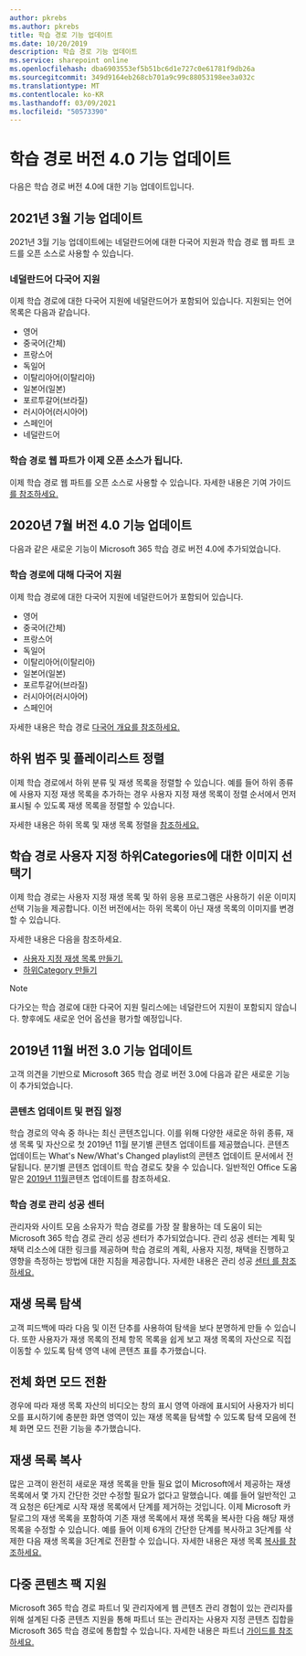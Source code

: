 ```yaml
---
author: pkrebs
ms.author: pkrebs
title: 학습 경로 기능 업데이트
ms.date: 10/20/2019
description: 학습 경로 기능 업데이트
ms.service: sharepoint online
ms.openlocfilehash: dba6903553ef5b51bc6d1e727c0e61781f9db26a
ms.sourcegitcommit: 349d9164eb268cb701a9c99c88053198ee3a032c
ms.translationtype: MT
ms.contentlocale: ko-KR
ms.lasthandoff: 03/09/2021
ms.locfileid: "50573390"
---
```

# <a name="learning-pathways-version-40-feature-updates"></a>학습 경로 버전 4.0 기능 업데이트
다음은 학습 경로 버전 4.0에 대한 기능 업데이트입니다.  

## <a name="march-2021-feature-updates"></a>2021년 3월 기능 업데이트
2021년 3월 기능 업데이트에는 네덜란드어에 대한 다국어 지원과 학습 경로 웹 파트 코드를 오픈 소스로 사용할 수 있습니다. 

### <a name="multilingual-support-for-dutch"></a>네덜란드어 다국어 지원 
이제 학습 경로에 대한 다국어 지원에 네덜란드어가 포함되어 있습니다. 지원되는 언어 목록은 다음과 같습니다. 
- 영어     
- 중국어(간체) 
- 프랑스어 
- 독일어 
- 이탈리아어(이탈리아) 
- 일본어(일본) 
- 포르투갈어(브라질) 
- 러시아어(러시아어) 
- 스페인어
- 네덜란드어 

### <a name="learning-pathways-web-part-is-now-open-source"></a>학습 경로 웹 파트가 이제 오픈 소스가 됩니다.
이제 학습 경로 웹 파트를 오픈 소스로 사용할 수 있습니다. 자세한 내용은 기여 가이드 [를 참조하세요.](https://github.com/pnp/custom-learning-office-365#contributions)

## <a name="july-2020-version-40-feature-updates"></a>2020년 7월 버전 4.0 기능 업데이트 

다음과 같은 새로운 기능이 Microsoft 365 학습 경로 버전 4.0에 추가되었습니다. 

### <a name="multilingual-support-for-learning-pathways"></a>학습 경로에 대해 다국어 지원 
이제 학습 경로에 대한 다국어 지원에 네덜란드어가 포함되어 있습니다. 
- 영어     
- 중국어(간체) 
- 프랑스어 
- 독일어 
- 이탈리아어(이탈리아) 
- 일본어(일본) 
- 포르투갈어(브라질) 
- 러시아어(러시아어) 
- 스페인어 


자세한 내용은 학습 경로 [다국어 개요를 참조하세요.](custom_overview.md) 

## <a name="sort-subcategories-and-playlists"></a>하위 범주 및 플레이리스트 정렬

이제 학습 경로에서 하위 분류 및 재생 목록을 정렬할 수 있습니다. 예를 들어 하위 종류에 사용자 지정 재생 목록을 추가하는 경우 사용자 지정 재생 목록이 정렬 순서에서 먼저 표시될 수 있도록 재생 목록을 정렬할 수 있습니다. 

자세한 내용은 하위 목록 및 재생 목록 정렬을 [참조하세요.](custom_sortsubplay.md) 

## <a name="image-picker-for-learning-pathways-custom-subcategories"></a>학습 경로 사용자 지정 하위Categories에 대한 이미지 선택기 
이제 학습 경로는 사용자 지정 재생 목록 및 하위 응용 프로그램은 사용하기 쉬운 이미지 선택 기능을 제공합니다.  이전 버전에서는 하위 목록이 아닌 재생 목록의 이미지를 변경할 수 있습니다.  

자세한 내용은 다음을 참조하세요.
- [사용자 지정 재생 목록 만들기.](custom_createnewplaylist.md) 
- [하위Category 만들기](custom_createnewcat.md)

> [!NOTE]
> 다가오는 학습 경로에 대한 다국어 지원 릴리스에는 네덜란드어 지원이 포함되지 않습니다. 향후에도 새로운 언어 옵션을 평가할 예정입니다.

## <a name="november-2019-version-30-feature-updates"></a>2019년 11월 버전 3.0 기능 업데이트
고객 의견을 기반으로 Microsoft 365 학습 경로 버전 3.0에 다음과 같은 새로운 기능이 추가되었습니다.

### <a name="content-updates-and-editorial-calendar"></a>콘텐츠 업데이트 및 편집 일정
학습 경로의 약속 중 하나는 최신 콘텐츠입니다. 이를 위해 다양한 새로운 하위 종류, 재생 목록 및 자산으로 첫 2019년 11월 분기별 콘텐츠 업데이트를 제공했습니다. 콘텐츠 업데이트는 What's New/What's Changed playlist의 콘텐츠 업데이트 문서에서 전달됩니다. 분기별 콘텐츠 업데이트 학습 경로도 찾을 수 있습니다. 일반적인 Office 도움말은 [2019년 11월](custom_contentupdates.md)콘텐츠 업데이트를 참조하세요.

### <a name="learning-pathways-admin-success-center"></a>학습 경로 관리 성공 센터
관리자와 사이트 모음 소유자가 학습 경로를 가장 잘 활용하는 데 도움이 되는 Microsoft 365 학습 경로 관리 성공 센터가 추가되었습니다. 관리 성공 센터는 계획 및 채택 리소스에 대한 링크를 제공하며 학습 경로의 계획, 사용자 지정, 채택을 진행하고 영향을 측정하는 방법에 대한 지침을 제공합니다. 자세한 내용은 관리 성공 [센터 를 참조하세요.](custom_successcenter.md)

## <a name="playlist-navigation"></a>재생 목록 탐색
고객 피드백에 따라 다음 및 이전 단추를 사용하여 탐색을 보다 분명하게 만들 수 있습니다. 또한 사용자가 재생 목록의 전체 항목 목록을 쉽게 보고 재생 목록의 자산으로 직접 이동할 수 있도록 탐색 영역 내에 콘텐츠 표를 추가했습니다.

## <a name="toggle-full-screen-mode"></a>전체 화면 모드 전환
경우에 따라 재생 목록 자산의 비디오는 창의 표시 영역 아래에 표시되어 사용자가 비디오를 표시하기에 충분한 화면 영역이 있는 재생 목록을 탐색할 수 있도록 탐색 모음에 전체 화면 모드 전환 기능을 추가했습니다.

## <a name="copy-a-playlist"></a>재생 목록 복사
많은 고객이 완전히 새로운 재생 목록을 만들 필요 없이 Microsoft에서 제공하는 재생 목록에서 몇 가지 간단한 것만 수정할 필요가 없다고 말했습니다. 예를 들어 일반적인 고객 요청은 6단계로 시작 재생 목록에서 단계를 제거하는 것입니다. 이제 Microsoft 카탈로그의 재생 목록을 포함하여 기존 재생 목록에서 재생 목록을 복사한 다음 해당 재생 목록을 수정할 수 있습니다. 예를 들어 이제 6개의 간단한 단계를 복사하고 3단계를 삭제한 다음 재생 목록을 3단계로 전환할 수 있습니다. 자세한 내용은 재생 목록 [복사를 참조하세요.](custom_copyplaylist.md)

## <a name="multi-content-pack-support"></a>다중 콘텐츠 팩 지원
Microsoft 365 학습 경로 파트너 및 관리자에게 웹 콘텐츠 관리 경험이 있는 관리자를 위해 설계된 다중 콘텐츠 지원을 통해 파트너 또는 관리자는 사용자 지정 콘텐츠 집합을 Microsoft 365 학습 경로에 통합할 수 있습니다. 자세한 내용은 파트너 [가이드를 참조하세요.](custom_partnerguide.md)

